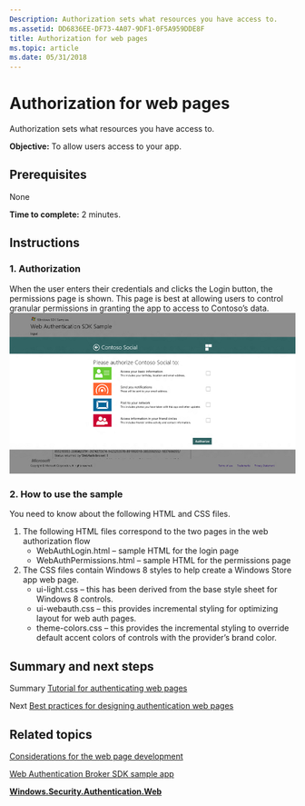 ```yaml
---
Description: Authorization sets what resources you have access to.
ms.assetid: DD6836EE-DF73-4A07-9DF1-0F5A959DDE8F
title: Authorization for web pages
ms.topic: article
ms.date: 05/31/2018
---
```


# Authorization for web pages

Authorization sets what resources you have access to.

**Objective:** To allow users access to your app.

## Prerequisites

None

**Time to complete:** 2 minutes.

## Instructions

### 1. Authorization

When the user enters their credentials and clicks the Login button, the permissions page is shown. This page is best at allowing users to control granular permissions in granting the app to access to Contoso’s data. ![contoso permissions page](images/wab-figure9.png)

### 2. How to use the sample

You need to know about the following HTML and CSS files.

1.  The following HTML files correspond to the two pages in the web authorization flow
    -   WebAuthLogin.html – sample HTML for the login page
    -   WebAuthPermissions.html – sample HTML for the permissions page
2.  The CSS files contain Windows 8 styles to help create a Windows Store app web page.
    -   ui-light.css – this has been derived from the base style sheet for Windows 8 controls.
    -   ui-webauth.css – this provides incremental styling for optimizing layout for web auth pages.
    -   theme-colors.css – this provides the incremental styling to override default accent colors of controls with the provider’s brand color.

## Summary and next steps

Summary [Tutorial for authenticating web pages](tutorial-for-authenticating-web-pages.md)

Next [Best practices for designing authentication web pages](best-practices-for-designing-authentication-web-pages.md)

## Related topics

<dl> <dt>

[Considerations for the web page development](considerations-for-the-web-page-development.md)
</dt> <dt>

[Web Authentication Broker SDK sample app](https://code.msdn.microsoft.com/windowsapps/Web-Authentication-d0485122#content)
</dt> <dt>

[**Windows.Security.Authentication.Web**](https://docs.microsoft.com/uwp/api/Windows.Security.Authentication.Web)
</dt> </dl>

 

 



